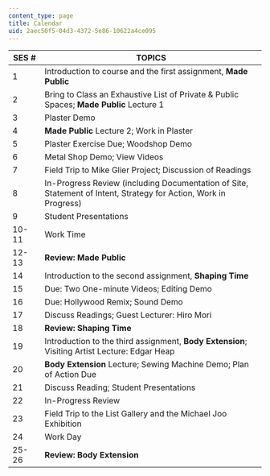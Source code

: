 ```yaml
---
content_type: page
title: Calendar
uid: 2aec50f5-04d3-4372-5e86-10622a4ce095
---
```


| SES # | TOPICS |
| --- | --- |
| 1 | Introduction to course and the first assignment, **Made Public** |
| 2 | Bring to Class an Exhaustive List of Private & Public Spaces; **Made Public** Lecture 1 |
| 3 | Plaster Demo |
| 4 | **Made Public** Lecture 2; Work in Plaster |
| 5 | Plaster Exercise Due; Woodshop Demo |
| 6 | Metal Shop Demo; View Videos |
| 7 | Field Trip to Mike Glier Project; Discussion of Readings |
| 8 | In-Progress Review (including Documentation of Site, Statement of Intent, Strategy for Action, Work in Progress) |
| 9 | Student Presentations |
| 10-11 | Work Time |
| 12-13 | **Review: Made Public** |
| 14 | Introduction to the second assignment, **Shaping Time** |
| 15 | Due: Two One-minute Videos; Editing Demo |
| 16 | Due: Hollywood Remix; Sound Demo |
| 17 | Discuss Readings; Guest Lecturer: Hiro Mori |
| 18 | **Review: Shaping Time** |
| 19 | Introduction to the third assignment, **Body Extension**; Visiting Artist Lecture: Edgar Heap |
| 20 | **Body Extension** Lecture; Sewing Machine Demo; Plan of Action Due |
| 21 | Discuss Reading; Student Presentations |
| 22 | In-Progress Review |
| 23 | Field Trip to the List Gallery and the Michael Joo Exhibition |
| 24 | Work Day |
| 25-26 | **Review: Body Extension**